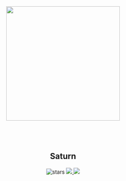 <div align="center">

## <img src="https://i.hizliresim.com/g4yov4w.jpg" height="300"/>
<br><br>
## Saturn
<img src="https://img.shields.io/github/stars/openai/gpt-2?label=Stars" alt="stars">
<a href = "https://github.com/madushadhanushka/simple-sqlite/graphs/contributors">
  <img src = "https://contrib.rocks/image?repo=2005-tr/saturn"/>
</a>
<img src="https://github-profile-trophy.vercel.app/?username=favilances&theme=juicyfresh&no-bg=true" />
